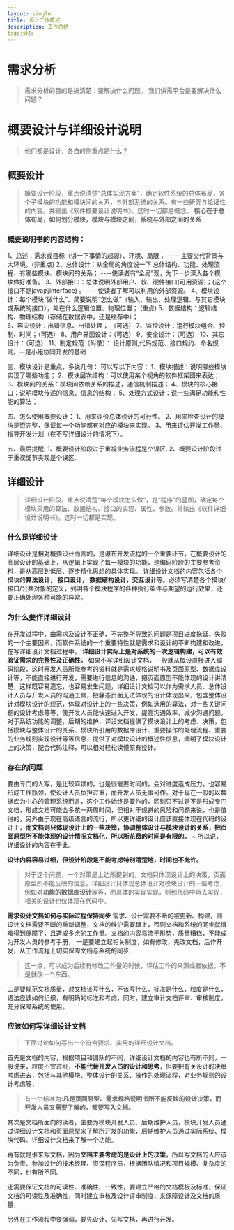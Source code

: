 ```yaml
---
layout: single
title: 设计工作概述
description: 工作总结
tags:分析 
---
```


# 需求分析
> 需求分析的目的是搞清楚：要解决什么问题。
我们供需平台是要解决什么问题？

# 概要设计与详细设计说明
> 他们都是设计，各自的侧重点是什么？

## 概要设计
> 概要设计阶段，重点说清楚“总体实现方案”，确定软件系统的总体布局，各个子模块的功能和模块间的关系，与外部系统的关系。有一些研究与论证性的内容。并输出《软件概要设计说明书》。这时一切都是概念。
**核心在于总体布局，如何划分模块，模块与模块之间，系统与外部之间的关系**

### 概要说明书的内容结构：
1、总述：需求或目标（讲一下事情的起源）、环境、局限；
  -----主要交代背景与大环境。(非重点)
2、总体设计：从全局的角度说一下 总体结构、功能、处理流程、有哪些模块、模块间的关系；
	----使读者有“全局”观，为下一步深入各个模块做好准备。
3、外部接口：总体说明外部用户、软、硬件接口(可用资源)；(这个接口不是java的interface) 。
	----使读者了解可以利用的外部资源。
4、模块设计：每个模块“做什么”、简要说明“怎么做”（输入、输出、处理逻辑、与其它模块或系统的接口），处在什么逻辑位置、物理位置； (重点)
5、数据结构：逻辑结构、物理结构（存储在数据表中，还是缓存中）；  
6、容灾设计：出错信息、出错处理； （可选）
7、监控设计：运行模块组合、控制、时间；（可选）
8、用户界面设计：（可选）
9、安全设计：（可选）
10、其它设计：（可选）
11、制定规范（附录）： 设计原则,代码规范、接口规约、命名规则。--是小组协同开发的基础

三、模块设计是重点，多说几句：
   可以写以下内容：
   1、模块描述：说明哪些模块实现了哪些功能；
   2、模块层次结构：可以使用某个视角的软件框架图来表达；
   3、模块间的关系：模块间依赖关系的描述，通信机制描述；
   4、模块的核心接口：说明模块传递的信息、信息的结构；
   5、处理方式设计：说一些满足功能和性能的算法；

四、怎么使用概要设计：
   1、用来评价总体设计的可行性。
   2、用来检查设计的模块是否完整，保证每一个功能都有对应的模块来实现。
   3、用来评估开发工作量、指导开发计划（在不写详细设计的情况下）。

五、最后提醒:
   1、概要设计阶段过于重视业务流程是个误区.
   2、概要设计阶段过于重视细节实现是个误区.


## 详细设计
> 详细设计阶段，重点说清楚“每个模块怎么做”，是“程序”的蓝图，确定每个模块采用的算法、数据结构、接口的实现、属性、参数。并输出《软件详细设计说明书》。这时一切都是实现。

### 什么是详细设计
详细设计是相对概要设计而言的，是瀑布开发流程的一个重要环节，在概要设计的高层设计的基础上，从逻辑上实现了每一模块的功能，是编码阶段的主要参考资料，是从高层到低层、逐步精化思想的具体实现。
详细设计文档的内容包括各个模块的**算法设计， 接口设计， 数据结构设计，交互设计**等。必须写清楚各个模块/接口/公共对象的定义，列明各个模块程序的各种执行条件与期望的运行效果，还要正确处理各种可能的异常。
### 为什么要作详细设计
在开发过程中，由需求及设计不正确、不完整所导致的问题是项目进度拖延、失败的一个主要因素，而软件系统的一个重要特性就是需求和设计的不断构建和改进，在写详细设计文档过程中， **详细设计实际上是对系统的一次逻辑构建，可以有效验证需求的完整性及正确性。**
如果不写详细设计文档，一般就从概设直接进入编码阶段，这时开发人员所能参考的资料就是需求规格说明书及页面原型、数据库设计等，不能直接进行开发，需要进行信息的沟通，把页面原型不能体现的设计讲清楚，这样既容易遗忘，也容易发生问题，详细设计文档可以作为需求人员、总体设计人员与开发人员的沟通工具，把静态页面无法体现的设计体现出来，包含整体设计对模块设计的规范，体现对设计上的一些决策，例如选用的算法，对一些关键问题的设计考虑等等，使开发人员能快速进入开发，提高沟通效率，减少沟通问题。
对于系统功能的调整，后期的维护，详设文档提供了模块设计上的考虑、决策，包括模块与整体设计的关系、模块所引用的数据库设计、重要操作的处理流程、重要的业务规则实现设计等等信息，提供了对模块设计的概述性信息，阐明了模块设计上的决策，配合代码注释，可以相对轻松读懂原有设计。
### 存在的问题
要由专门的人写，是比较麻烦的，也是很需要时间的，会对进度造成压力，也容易形成工作瓶颈，使设计人员负担过重，而开发人员无事可作。对于现在一般的以数据库为中心的管理系统而言，这个工作始终是要作的，区别只不过是不是形成专门文档，形成文档可能会多花一两周时间，但相对于规避的风险和问题来说，也是值得的，另外由于现在高级语言的流行，所以更详细的设计应该直接体现在代码的设计上，**而文档则只体现设计上的一些决策，协调整体设计与模块设计的关系，把页面原型所不能体现的设计情况文档化，所以所花费的时间是有限的。**
~ 所以说，详细设计的内容在于此。

**设计内容容易过细，但设计阶段是不能考虑特别清楚地，时间也不允许。** 
> 对于这个问题，一个对策是上边所提到的，文档只体现设计上的决策，页面原型所不能反映的信息，详细设计只体现总体设计对模块设计的一些考虑，例如对**功能的数据库设计**等等，而具体的实现实现，则到代码中再去实现，相关的设计也仅体现在代码中。 

**需求设计文档如何与实际过程保持同步**
需求、设计需要不断的被更新、构建，则设计文档需要不断的重新调整，文档的维护需要跟上，否则文档和系统的同步就很难得到保障了，且造成多余的工作量。文档的内容易流于形势，质量糟糕，不能成为开发人员的参考手册，
一是要建立起相关制度，如有修改，先改文档，后作开发，从工作流程上切实保障文档与系统的同步.
> 这一点，可以成为后续有修改工作量的时候，评估工作的来源或者依据，不是就改一个东西。

二是要规范文档质量，对文档该写什么，不该写什么，标准是什么，粒度是什么，语法应该如何组织，有明确的标准和考虑，同时，建立审计文档评审、审核制度，充分保障系统的使用。
### 应该如何写详细设计文档
> 下面讨论如何写出一个符合要求、实用的详细设计文档。

首先是文档的内容，根据项目和团队的不同，详细设计文档的内容也有所不同，一般说来，粒度不宜过细，**不能代替开发人员的设计和思考**，但要把有关设计的决策考虑进去，包括与其他模块、整体设计的关系、操作的处理流程，对业务规则的设计考虑等，
> 有一个标准为:**凡是页面原型、需求规格说明书所不能反映的设计决策，而开发人员又需要了解的，都要写入文档。**	
       
其次是文档所面向的读者，主要为模块开发人员、后期维护人员，模块开发人员通过详细设计文档和页面原型来了解所开发的功能，后期维护人员通过实际系统、模块代码、详细设计文档来了解一个功能。

再有就是谁来写文档，因为**文档主要考虑的是设计上的决策**，所以写文档的人应该为负责、参加设计的技术经理、资深程序员，根据团队情况和项目规模、复杂度的不同，也有所不同。

还需要保证文档的可读性、准确性、一致性，要建立严格的文档模板及标准，保证文档的可读性及准确性，同时建立审核及设计评审制度，来保障设计及文档的质量，


另外在工作流程中要强调，要先设计、先写文档，再进行开发。